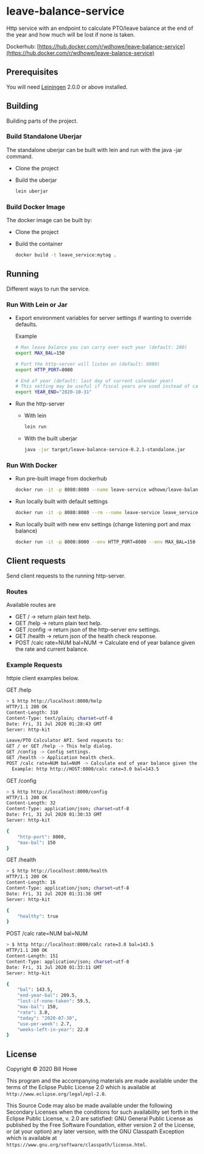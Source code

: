 # leave-balance-service

Http service with an endpoint to calculate PTO/leave balance at the end of the year and how much will be lost if none is taken.

Dockerhub: [https://hub.docker.com/r/wdhowe/leave-balance-service](https://hub.docker.com/r/wdhowe/leave-balance-service)

## Prerequisites

You will need [Leiningen][] 2.0.0 or above installed.

[leiningen]: https://github.com/technomancy/leiningen

## Building

Building parts of the project.

### Build Standalone Uberjar

The standalone uberjar can be built with lein and run with the java -jar command.

* Clone the project
* Build the uberjar

  ```bash
  lein uberjar
  ```

### Build Docker Image

The docker image can be built by:

* Clone the project
* Build the container

  ```bash
  docker build -t leave_service:mytag .
  ```

## Running

Different ways to run the service.

### Run With Lein or Jar

* Export environment variables for server settings if wanting to override defaults.

  Example
  
  ```bash
  # Max leave balance you can carry over each year (default: 200)
  export MAX_BAL=150
  
  # Port the http-server will listen on (default: 8080)
  export HTTP_PORT=8000

  # End of year (default: last day of current calendar year)
  # This setting may be useful if fiscal years are used instead of calendar years.
  export YEAR_END="2020-10-31"
  ```

* Run the http-server
  * With lein

    ```bash
    lein run
    ```

  * With the built uberjar

    ```bash
    java -jar target/leave-balance-service-0.2.1-standalone.jar
    ```

### Run With Docker

* Run pre-built image from dockerhub

  ```bash
  docker run -it -p 8080:8080 --name leave-service wdhowe/leave-balance-service
  ```

* Run locally built with default settings

  ```bash
  docker run -it -p 8080:8080 --rm --name leave-service leave_service:mytag
  ```

* Run locally built with new env settings (change listening port and max balance)

  ```bash
  docker run -it -p 8000:8000 --env HTTP_PORT=8000 --env MAX_BAL=150 --rm --name leave-service leave_service:mytag
  ```

## Client requests

Send client requests to the running http-server.

### Routes

Available routes are

* GET /  -> return plain text help.
* GET /help  -> return plain text help.
* GET /config  -> return json of the http-server env settings.
* GET /health  -> return json of the health check response.
* POST /calc rate=NUM bal=NUM  -> Calculate end of year balance given the rate and current balance.

### Example Requests

httpie client examples below.

GET /help

```bash
> $ http http://localhost:8000/help
HTTP/1.1 200 OK
Content-Length: 310
Content-Type: text/plain; charset=utf-8
Date: Fri, 31 Jul 2020 01:28:43 GMT
Server: http-kit

Leave/PTO Calculator API. Send requests to:
GET / or GET /help -> This help dialog.
GET /config -> Config settings.
GET /health -> Application health check.
POST /calc rate=NUM bal=NUM -> Calculate end of year balance given the rate and current balance.
  Example: http http://HOST:8000/calc rate=3.0 bal=143.5
```

GET /config

```bash
> $ http http://localhost:8000/config
HTTP/1.1 200 OK
Content-Length: 32
Content-Type: application/json; charset=utf-8
Date: Fri, 31 Jul 2020 01:30:33 GMT
Server: http-kit

{
    "http-port": 8000,
    "max-bal": 150
}
```

GET /health

```bash
> $ http http://localhost:8000/health
HTTP/1.1 200 OK
Content-Length: 16
Content-Type: application/json; charset=utf-8
Date: Fri, 31 Jul 2020 01:31:38 GMT
Server: http-kit

{
    "healthy": true
}
```

POST /calc rate=NUM bal=NUM

```bash
> $ http http://localhost:8000/calc rate=3.0 bal=143.5
HTTP/1.1 200 OK
Content-Length: 151
Content-Type: application/json; charset=utf-8
Date: Fri, 31 Jul 2020 01:33:11 GMT
Server: http-kit

{
    "bal": 143.5,
    "end-year-bal": 209.5,
    "lost-if-none-taken": 59.5,
    "max-bal": 150,
    "rate": 3.0,
    "today": "2020-07-30",
    "use-per-week": 2.7,
    "weeks-left-in-year": 22.0
}
```

## License

Copyright © 2020 Bill Howe

This program and the accompanying materials are made available under the
terms of the Eclipse Public License 2.0 which is available at
`http://www.eclipse.org/legal/epl-2.0`.

This Source Code may also be made available under the following Secondary
Licenses when the conditions for such availability set forth in the Eclipse
Public License, v. 2.0 are satisfied: GNU General Public License as published by
the Free Software Foundation, either version 2 of the License, or (at your
option) any later version, with the GNU Classpath Exception which is available
at `https://www.gnu.org/software/classpath/license.html`.
